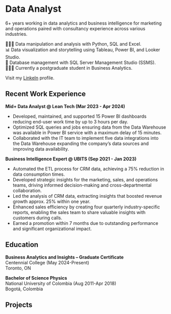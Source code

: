 # Data Analyst
6+ years working in data analytics and business intelligence for marketing and operations paired with consultancy experience across various industries.  

👩🏻‍💻 Data manipulation and analysis with Python, SQL and Excel.  
📊 Data visualization and storytelling using Tableau, Power BI, and Looker Studio.  
🧩 Database management with SQL Server Management Studio (SSMS).  
👩🏻‍🎓 Currently a postgraduate student in Business Analytics.

Visit my [LinkeIn](https://www.linkedin.com/in/nataliafajardochaves/) profile.

## Recent Work Experience
**Mid+ Data Analyst @ Lean Tech (Mar 2023 - Apr 2024)**  

+ Developed, maintained, and supported 15 Power BI dashboards reducing end-user work time by up to 3 hours per day.
+ Optimized SQL queries and jobs ensuring data from the Data Warehouse was available in Power BI service
with a maximum delay of 15 minutes.
+ Collaborated with the IT team to implement five data integrations into the Data Warehouse expanding the company’s data sources and improving data availability.


**Business Intelligence Expert @ UBITS (Sep 2021 - Jan 2023)**  

+ Automated the ETL process for CRM data, achieving a 75% reduction in data consumption times.
+ Developed strategic insights for the marketing, sales, and operations teams, driving informed decision-making and cross-departmental collaboration.
+ Led the analysis of CRM data, extracting insights that boosted revenue growth approx. 25% within one year.
+ Enhanced sales efficiency by creating four quarterly industry-specific reports, enabling the sales team to share valuable insights with customers during calls.
+ Earned a promotion within 7 months due to outstanding performance and significant organizational impact.

## Education
**Business Analytics and Insights – Graduate Certificate**  
Centennial College (May 2024-Present)  
Toronto, ON       

**Bachelor of Science Physics**  
National University of Colombia (Aug 2011-Apr 2018)  
Bogotá, Colombia  


## Projects
